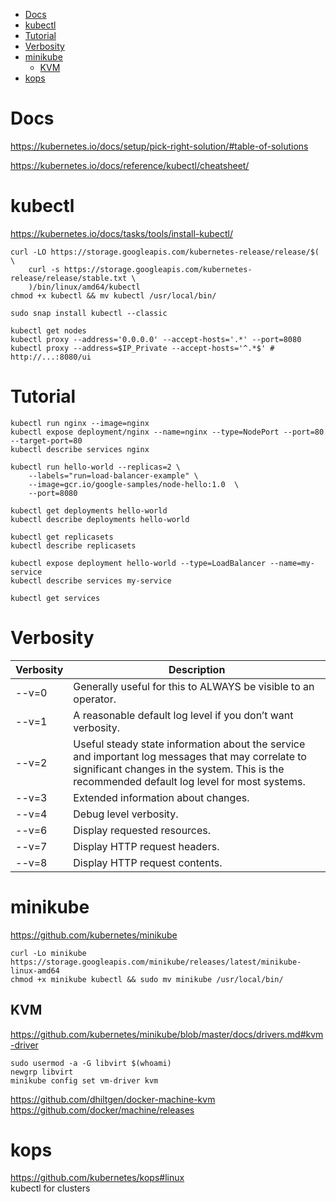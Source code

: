 <!-- TOC -->

- [Docs](#docs)
- [kubectl](#kubectl)
- [Tutorial](#tutorial)
- [Verbosity](#verbosity)
- [minikube](#minikube)
    - [KVM](#kvm)
- [kops](#kops)

<!-- /TOC -->

# Docs
https://kubernetes.io/docs/setup/pick-right-solution/#table-of-solutions

https://kubernetes.io/docs/reference/kubectl/cheatsheet/

# kubectl
https://kubernetes.io/docs/tasks/tools/install-kubectl/

    curl -LO https://storage.googleapis.com/kubernetes-release/release/$( \
        curl -s https://storage.googleapis.com/kubernetes-release/release/stable.txt \
        )/bin/linux/amd64/kubectl
    chmod +x kubectl && mv kubectl /usr/local/bin/

    sudo snap install kubectl --classic

    kubectl get nodes
    kubectl proxy --address='0.0.0.0' --accept-hosts='.*' --port=8080
    kubectl proxy --address=$IP_Private --accept-hosts='^.*$' # http://...:8080/ui

# Tutorial
    kubectl run nginx --image=nginx
    kubectl expose deployment/nginx --name=nginx --type=NodePort --port=80 --target-port=80
    kubectl describe services nginx

    kubectl run hello-world --replicas=2 \
        --labels="run=load-balancer-example" \
        --image=gcr.io/google-samples/node-hello:1.0  \
        --port=8080

    kubectl get deployments hello-world
    kubectl describe deployments hello-world

    kubectl get replicasets
    kubectl describe replicasets

    kubectl expose deployment hello-world --type=LoadBalancer --name=my-service
    kubectl describe services my-service

    kubectl get services

# Verbosity
|Verbosity|Description|
|---|---|
|--v=0|Generally useful for this to ALWAYS be visible to an operator.|
|--v=1|A reasonable default log level if you don’t want verbosity.|
|--v=2|Useful steady state information about the service and important log messages that may correlate to significant changes in the system. This is the recommended default log level for most systems.|
|--v=3|Extended information about changes.|
|--v=4|Debug level verbosity.|
|--v=6|Display requested resources.|
|--v=7|Display HTTP request headers.|
|--v=8|Display HTTP request contents.|

# minikube
https://github.com/kubernetes/minikube

    curl -Lo minikube https://storage.googleapis.com/minikube/releases/latest/minikube-linux-amd64
    chmod +x minikube kubectl && sudo mv minikube /usr/local/bin/

## KVM
https://github.com/kubernetes/minikube/blob/master/docs/drivers.md#kvm-driver

    sudo usermod -a -G libvirt $(whoami)
    newgrp libvirt
    minikube config set vm-driver kvm

https://github.com/dhiltgen/docker-machine-kvm
https://github.com/docker/machine/releases

# kops
https://github.com/kubernetes/kops#linux  
kubectl for clusters  
